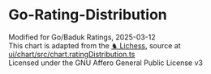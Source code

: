# Go-Rating-Distribution
Modified for Go/Baduk Ratings, 2025-03-12<br>
This chart is adapted from the [♞ Lichess](https://github.com/lichess-org/lila), source at [ui/chart/src/chart.ratingDistribution.ts](https://github.com/lichess-org/lila/blob/master/ui/chart/src/chart.ratingDistribution.ts)<br>
Licensed under the GNU Affero General Public License v3